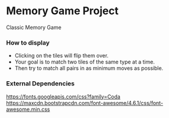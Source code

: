 # Memory Game Project

Classic Memory Game

### How to display

* Clicking on the tiles will flip them over.
* Your goal is to match two tiles of the same type at a time.
* Then try to match all pairs in as minimum moves as possible.

### External Dependencies

https://fonts.googleapis.com/css?family=Coda
https://maxcdn.bootstrapcdn.com/font-awesome/4.6.1/css/font-awesome.min.css
